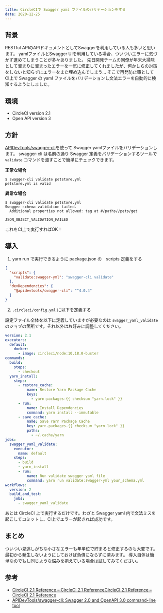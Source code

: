 ```yaml
---
title: CircleCIで Swagger yaml ファイルのバリデーションをする
date: 2020-12-25
---
```


## 背景

RESTful APIのAPIドキュメントとしてSwaggerを利用している人も多いと思います。 yamlファイルとSwagger UIを利用している場合、ついついエラーに気づかず進めてしまうことが多々ありました。
先日開発チームの同僚が年末大掃除として溜まりに溜まったエラーを一気に修正してくれましたが、何かしらの対策をしないと知らずにエラーをまた埋め込んでしまう...
そこで再発防止策としてCI上で Swagger の yaml ファイルをバリデーションし文法エラーを自動的に検知するようにしました。

## 環境
- CircleCI version 2.1
- Open API version 3

## 方針

[APIDevTools/swagger-cli](https://github.com/APIDevTools/swagger-cli)を使って Swagger yamlファイルをバリデーションします。 
swagger-cli は名前の通り Swagger 定義をバリデーションするツールで `validate` コマンドを渡すことで簡単にチェックできます。

**正常な場合**

```shell script
$ swagger-cli validate petstore.yml
petstore.yml is valid
```

**異常な場合**

```shell script
$ swagger-cli validate petstore.yml
Swagger schema validation failed.
  Additional properties not allowed: tag at #/paths//pets/get
  
JSON_OBJECT_VALIDATION_FAILED
```

これをCI上で実行すればOK！

## 導入

1. yarn run で実行できるように package.json の　scripts 定義をする

```json
{
  "scripts": {
    "validate:swagger-yml": "swagger-cli validate"
  },
  "devDependencies": {
    "@apidevtools/swagger-cli": "^4.0.4"
  }
}
```

2. `.circleci/config.yml` に以下を定義する

設定ファイル全体を以下に定義していますが必要なのは `swagger_yaml_validate` のジョブの箇所です。それ以外はお好みに調整してください。

```yaml
version: 2.1
executors:
  default:
    docker:
      - image: circleci/node:10.18.0-buster
commands:
  build:
    steps:
      - checkout
  yarn_install:
    steps:
      - restore_cache:
          name: Restore Yarn Package Cache
          keys:
            - yarn-packages-{{ checksum "yarn.lock" }}
      - run:
          name: Install Dependencies
          command: yarn install --immutable
      - save_cache:
          name: Save Yarn Package Cache
          key: yarn-packages-{{ checksum "yarn.lock" }}
          paths:
            - ~/.cache/yarn
jobs:
  swagger_yaml_validate:
    executor:
      name: default
    steps:
      - build
      - yarn_install
      - run:
          name: Run validate swagger yaml file
          command: yarn run validate:swagger-yml your_schema.yml
workflows:
  version: 2
  build_and_test:
    jobs:
      - swagger_yaml_validate
```

あとは CircleCI 上で実行するだけです。わざと Swagger yaml 内で文法ミスを起こしてコミットし、CI上でエラーが起きれば成功です。

## まとめ
ついつい見逃しがちな小さなエラーも年単位で貯まると修正するのも大変です。最初から発生しないようにしておけば負債にならずに済みます。
導入自体は簡単なのでもし同じような悩みを抱えている場合は試してみてください。

## 参考
- [CircleCI 2\.1 Reference – CircleCI 2\.1 Reference](https://circleci.com/docs/reference-2-1/#circleci-2-1-reference)[CircleCI 2\.1 Reference – CircleCI 2\.1 Reference](https://circleci.com/docs/reference-2-1/#circleci-2-1-reference)
- [APIDevTools/swagger\-cli: Swagger 2\.0 and OpenAPI 3\.0 command\-line tool](https://github.com/APIDevTools/swagger-cli)

